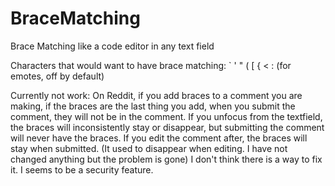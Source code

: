 # BraceMatching
Brace Matching like a code editor in any text field

Characters that would want to have brace matching:
`
'
"
(
[
{
<
: (for emotes, off by default)

Currently not work:
On Reddit, if you add braces to a comment you are making, if the braces are the last thing you add, when you submit the comment, they will not be in the comment. If you unfocus from the textfield, the braces will inconsistently stay or disappear, but submitting the comment will never have the braces. If you edit the comment after, the braces will stay when submitted. (It used to disappear when editing. I have not changed anything but the problem is gone)
I don't think there is a way to fix it. I seems to be a security feature.